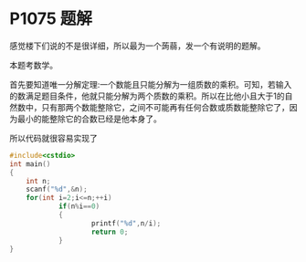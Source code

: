# P1075 题解

感觉楼下们说的不是很详细，所以最为一个蒟蒻，发一个有说明的题解。

本题考数学。

首先要知道唯一分解定理:一个数能且只能分解为一组质数的乘积。可知，若输入的数满足题目条件，他就只能分解为两个质数的乘积。所以在比他小且大于1的自然数中，只有那两个数能整除它，之间不可能再有任何合数或质数能整除它了，因为最小的能整除它的合数已经是他本身了。

所以代码就很容易实现了

```cpp
#include<cstdio>
int main()
{
    int n;
    scanf("%d",&n);
    for(int i=2;i<=n;++i)
            if(n%i==0)
            {
                    printf("%d",n/i);
                    return 0;
            }
}
```